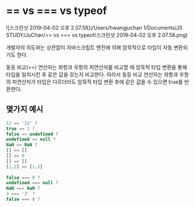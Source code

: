 # == vs === vs typeof

![스크린샷 2019-04-02 오후 2.07.58](/Users/hwangjuchan 1/Documents/JS STUDY/JuChan/== vs === vs typeof/스크린샷 2019-04-02 오후 2.07.58.png)



개발자의 의도와는 상관없이 자바스크립트 엔진에 의해 암묵적으로 타입이 자동 변환되기도 한다.

동등 비교(==) 연산자는 좌항과 우항의 피연산자를 비교할 때 암묵적 타입 변환을 통해 타입을 일치시킨 후 같은 값을 갖는지 비교한다. 따라서 동등 비교 연산자는 좌항과 우항의 피연산자가 타입은 다르더라도 암묵적 타입 변환 후에 같은 값을 수 있으면 true를 반환한다.



## 몇가지 예시

```javascript
12 == '12' ?
true == 1 ?
false == undefined ?
undefined == null ?
NaN == NaN ?
[] == []
[] == 0
[] == []
[1,2] == [1,2]
  
false === 0 ?
undefined === null ?
NaN === NaN ?
3 === '3' ?
false === 0 ?
```

